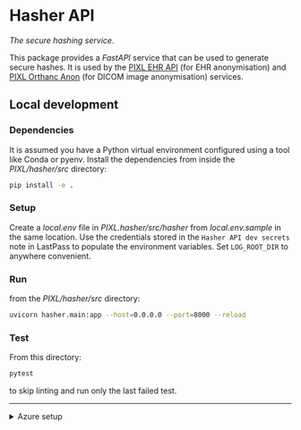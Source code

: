 # Hasher API

_The secure hashing service_.

This package provides a _FastAPI_ service that can be used to generate secure hashes.
It is used by the [PIXL EHR API](../pixl_ehr/README.md) (for EHR anonymisation) and [PIXL Orthanc
Anon](../orthanc_anon/README.md) (for DICOM image anonymisation) services.

## Local development

### Dependencies

It is assumed you have a Python virtual environment configured using a tool like Conda or pyenv.
Install the dependencies from inside the _PIXL/hasher/src_ directory:

```bash
pip install -e .
```

### Setup

Create a _local.env_ file in _PIXL.hasher/src/hasher_ from _local.env.sample_ in the same location.
Use the credentials stored in the `Hasher API dev secrets` note in LastPass to populate the
environment variables.
Set `LOG_ROOT_DIR` to anywhere convenient.

### Run

from the _PIXL/hasher/src_ directory:

```bash
uvicorn hasher.main:app --host=0.0.0.0 --port=8000 --reload
```

### Test

From this directory:

```bash
pytest
```

to skip linting and run only the last failed test.

----

<details><summary>Azure setup</summary>

## Azure setup

_This is done for the _UCLH_DIF_ `dev` tenancy, will need to be done once in the _UCLHAZ_ `prod` tenancy when ready to deploy to production._

An Azure Key Vault is required to hold the secret key used in the
hashing process. This Key Vault and secret must persist any infrastructure changes so
should be separate from disposable infrastructure services.
ServicePrincipal is required to connect to the Key Vault.

The application uses the ServicePrincipal and password to authenticates with Azure via
environment variables. See [here](https://learn.microsoft.com/en-us/python/api/azure-identity/azure.identity.environmentcredential?view=azure-python) for more info.

The Key Vault and ServicePrincipal have already been created for the `dev` environment and details are stored in
the `Hasher API dev secrets` note in the shared FlowEHR folder on LastPass.

The process for doing so using the `az` CLI tool is described below.
This can be converted into a Terraform template but given that we need a single, permanent instance of this, having a repeatable template is less useful.

This process must be repeated for `staging` & `prod` environments.

### Step 1

Create the Azure Key Vault in an appropriate resource group:

```bash
az keyvault create --resource-group <resource-group-name> --name <key-vault-name> --location "UKSouth"
```

### Step 2

Create Service Principal & grant access as per

```bash
az ad sp create-for-rbac -n hasher-api --skip-assignment
```

This will produce the following output

```json
{
    "appId": "<generated-app-ID>",
    "displayName": "<app-name>",
    "name": "http://<app-name>",
    "password": "<generated-password>",
    "tenant": "<tenant-ID>"
}

```

### Step 3

Assign correct permissions to the newly created ServicePrincipal

```bash
az keyvault set-policy --name <key-vault-name> --spn <generated-app-ID> --secret-permissions backup delete get list set
```

### Step 4

Create a secret and store in the Key Vault

Use Python to create a secret:

```python
import secrets
secrets.token_urlsafe(32)
```

copy the secret and paste as <secret-value> below

```bash
az keyvault secret set --vault-name "<key-vault-name>" --name "<secret-name>" --value "<secret-value>"
```

### Step 5

Save credentials in `.env` and a LastPass `Hasher API <environment> secrets` note.

```
HASHER_API_AZ_CLIENT_ID=<generated-app-ID>
HASHER_API_AZ_CLIENT_PASSWORD=<generated-password>
HASHER_API_AZ_TENANT_ID=<tenant-ID>
HASHER_API_AZ_KEY_VAULT_NAME=<key-vault-name>
HASHER_API_AZ_KEY_VAULT_SECRET_NAME=<secret-name>
```

</details>
